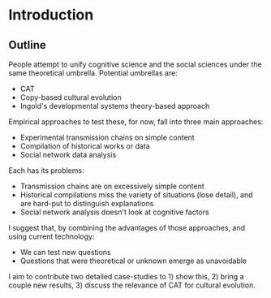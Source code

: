 # Introduction

## Outline

People attempt to unify cognitive science and the social sciences under the same theoretical umbrella.
Potential umbrellas are:

* CAT
* Copy-based cultural evolution
* Ingold's developmental systems theory-based approach

Empirical approaches to test these, for now, fall into three main approaches:

* Experimental transmission chains on simple content
* Compilation of historical works or data
* Social network data analysis

Each has its problems:

* Transmission chains are on excessively simple content
* Historical compilations miss the variety of situations (lose detail), and are hard-put to distinguish explanations
* Social network analysis doesn't look at cognitive factors

I suggest that, by combining the advantages of those approaches, and using current technology:

* We can test new questions
* Questions that were theoretical or unknown emerge as unavoidable

I aim to contribute two detailed case-studies to 1) show this, 2) bring a couple new results, 3) discuss the relevance of CAT for cultural evolution.
